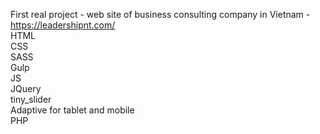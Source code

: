 First real project - web site of business consulting company in Vietnam - https://leadershipnt.com/<br>
HTML<br>
CSS<br>
SASS<br>
Gulp<br>
JS<br>
JQuery<br>
tiny_slider<br>
Adaptive for tablet and mobile<br>
PHP
